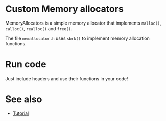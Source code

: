 # Custom Memory allocators

MemoryAllocators is a simple memory allocator that implements `malloc()`, `calloc()`, `realloc()` and `free()`.

The file `memallocator.h` uses `sbrk()` to implement memory allocation functions.

# Run code

Just include headers and use their functions in your code!

# See also

* [Tutorial](https://arjunsreedharan.org/post/148675821737/memory-allocators-101-write-a-simple-memory)
